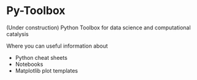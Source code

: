 # Py-Toolbox
(Under construction)
Python Toolbox for data science and computational catalysis

Where you can useful information about 
 * Python cheat sheets 
 * Notebooks
 * Matplotlib plot templates
